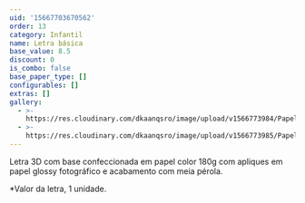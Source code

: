 ```yaml
---
uid: '15667703670562'
order: 13
category: Infantil
name: Letra básica
base_value: 8.5
discount: 0
is_combo: false
base_paper_type: []
configurables: []
extras: []
gallery:
  - >-
    https://res.cloudinary.com/dkaanqsro/image/upload/v1566773984/Papelaria%20infantil/Letra_3D_b%C3%A1sica_2_t3ufhv.jpg
  - >-
    https://res.cloudinary.com/dkaanqsro/image/upload/v1566773985/Papelaria%20infantil/Letra_3D_b%C3%A1sica_fdx2jm.jpg
---
```

Letra 3D com base confeccionada em papel color 180g com apliques em papel glossy fotográfico e acabamento com meia pérola.

\*Valor da letra, 1 unidade.
